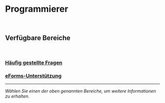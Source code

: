 # Programmierer
<br>

## Verfügbare Bereiche
<br>

### [Häufig gestellte Fragen](faq/faq_programmers.md)

### [eForms-Unterstützung](documentation/eForms_support_public.md)

---

*Wählen Sie einen der oben genannten Bereiche, um weitere Informationen zu erhalten.*